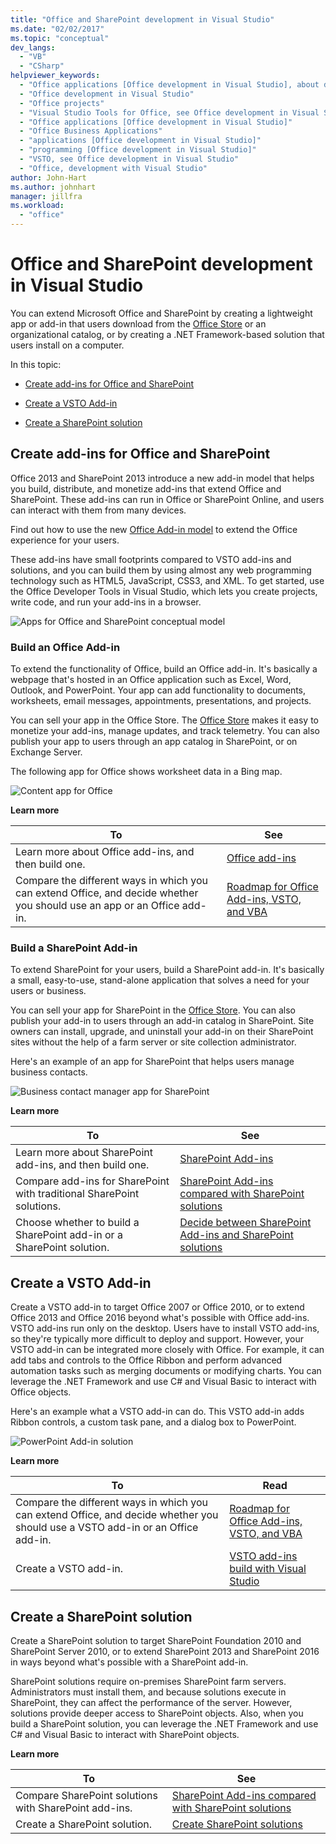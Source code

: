 ```yaml
---
title: "Office and SharePoint development in Visual Studio"
ms.date: "02/02/2017"
ms.topic: "conceptual"
dev_langs:
  - "VB"
  - "CSharp"
helpviewer_keywords:
  - "Office applications [Office development in Visual Studio], about developing applications"
  - "Office development in Visual Studio"
  - "Office projects"
  - "Visual Studio Tools for Office, see Office development in Visual Studio"
  - "Office applications [Office development in Visual Studio]"
  - "Office Business Applications"
  - "applications [Office development in Visual Studio]"
  - "programming [Office development in Visual Studio]"
  - "VSTO, see Office development in Visual Studio"
  - "Office, development with Visual Studio"
author: John-Hart
ms.author: johnhart
manager: jillfra
ms.workload:
  - "office"
---
```

# Office and SharePoint development in Visual Studio
  You can extend Microsoft Office and SharePoint by creating a lightweight app or add-in that users download from the [Office Store](https://store.office.com/) or an organizational catalog, or by creating a .NET Framework-based solution that users install on a computer.

 In this topic:

- [Create add-ins for Office and SharePoint](#Apps)

- [Create a VSTO Add-in](#Add-ins)

- [Create a SharePoint solution](#Solutions)

## <a name="Apps"></a> Create add-ins for Office and SharePoint
 Office 2013 and SharePoint 2013 introduce a new add-in model that helps you build, distribute, and monetize add-ins that extend Office and SharePoint.  These add-ins can run in Office or SharePoint Online, and users can interact with them from many devices.

 Find out how to use the new [Office Add-in model](/office/dev/add-ins/overview/office-add-ins) to extend the Office experience for your users.

 These add-ins have small footprints compared to VSTO add-ins and solutions, and you can build them by using almost any web programming technology such as HTML5, JavaScript, CSS3, and XML.  To get started, use the Office Developer Tools in Visual Studio, which lets you create projects, write code, and run your add-ins in a browser.

 ![Apps for Office and SharePoint conceptual model](../vsto/media/officeandsharepointapps2015.png "Apps for Office and SharePoint conceptual model")

### Build an Office Add-in
 To extend the functionality of Office, build an Office add-in. It's basically a webpage that's hosted in an Office application such as Excel, Word, Outlook, and PowerPoint. Your app can add functionality to documents, worksheets, email messages, appointments, presentations, and projects.

 You can sell your app in the Office Store.  The [Office Store](https://store.office.com/) makes it easy to monetize your add-ins, manage updates, and track telemetry. You can also publish your app to users through an app catalog in SharePoint, or on Exchange Server.

 The following app for Office shows worksheet data in a Bing map.

 ![Content app for Office](../vsto/media/appforoffice.png "Content app for Office")

 **Learn more**

|To|See|
|--------|---------|
|Learn more about Office add-ins, and then build one.|[Office add-ins](/office/dev/add-ins/publish/publish)|
|Compare the different ways in which you can extend Office, and decide whether you should use an app or an Office add-in.|[Roadmap for Office Add-ins, VSTO, and VBA](https://blogs.msdn.microsoft.com/officeapps/2013/06/18/roadmap-for-apps-for-office-vsto-and-vba/)|

### Build a SharePoint Add-in
 To extend SharePoint for your users, build a SharePoint add-in. It's basically a small, easy-to-use, stand-alone application that solves a need for your users or business.

 You can sell your app for SharePoint in the [Office Store](https://store.office.com/). You can also publish your add-in to users through an add-in catalog in SharePoint.  Site owners can install, upgrade, and uninstall your add-in on their SharePoint sites without the help of a farm server or site collection administrator.

 Here's an example of an app for SharePoint that helps users manage business contacts.

 ![Business contact manager app for SharePoint](../vsto/media/appforsharepoint.png "Business contact manager app for SharePoint")

 **Learn more**

|To|See|
|--------|---------|
|Learn more about SharePoint add-ins, and then build one.|[SharePoint Add-ins](/sharepoint/dev/sp-add-ins/sharepoint-add-ins)|
|Compare add-ins for SharePoint with traditional SharePoint solutions.|[SharePoint Add-ins compared with SharePoint solutions](/sharepoint/dev/general-development/sharepoint-server-application-lifecycle-management)|
|Choose whether to build a SharePoint add-in or a SharePoint solution.|[Decide between SharePoint Add-ins and SharePoint solutions](/sharepoint/dev/general-development/sharepoint-server-application-lifecycle-management)|

## <a name="Add-ins"></a> Create a VSTO Add-in
 Create a VSTO add-in to target Office 2007 or Office 2010, or to extend Office 2013 and Office 2016 beyond what's possible with Office add-ins. VSTO add-ins run only on the desktop. Users have to install VSTO add-ins, so they're typically more difficult to deploy and support.  However, your VSTO add-in can be integrated more closely with Office. For example, it can add tabs and controls to the Office Ribbon and perform advanced automation tasks such as merging documents or modifying charts. You can leverage the .NET Framework and use C# and Visual Basic to interact with Office objects.

 Here's an example what a VSTO add-in can do. This VSTO add-in adds Ribbon controls, a custom task pane, and a dialog box to PowerPoint.

 ![PowerPoint Add-in solution](../vsto/media/powerpointaddin.png "PowerPoint add-in solution")

 **Learn more**

|To|Read|
|--------|----------|
|Compare the different ways in which you can extend Office, and decide whether you should use a VSTO add-in or an Office add-in.|[Roadmap for Office Add-ins, VSTO, and VBA](https://blogs.msdn.microsoft.com/officeapps/2013/06/18/roadmap-for-apps-for-office-vsto-and-vba/)|
|Create a VSTO add-in.|[VSTO add-ins build with Visual Studio](create-vsto-add-ins-for-office-by-using-visual-studio.md)|

## <a name="Solutions"></a> Create a SharePoint solution
 Create a SharePoint solution to target SharePoint Foundation 2010 and SharePoint Server 2010, or to extend SharePoint 2013 and SharePoint 2016 in ways beyond what's possible with a SharePoint add-in.

 SharePoint solutions require on-premises SharePoint farm servers. Administrators must install them, and because solutions execute in SharePoint, they can affect the performance of the server. However, solutions provide deeper access to SharePoint objects. Also, when you build a SharePoint solution, you can leverage the .NET Framework and use C# and Visual Basic to interact with SharePoint objects.

 **Learn more**

|To|See|
|--------|---------|
|Compare SharePoint solutions with SharePoint add-ins.|[SharePoint Add-ins compared with SharePoint solutions](/sharepoint/dev/general-development/sharepoint-server-application-lifecycle-management)|
|Create a SharePoint solution.|[Create SharePoint solutions](../sharepoint/create-sharepoint-solutions.md)|
